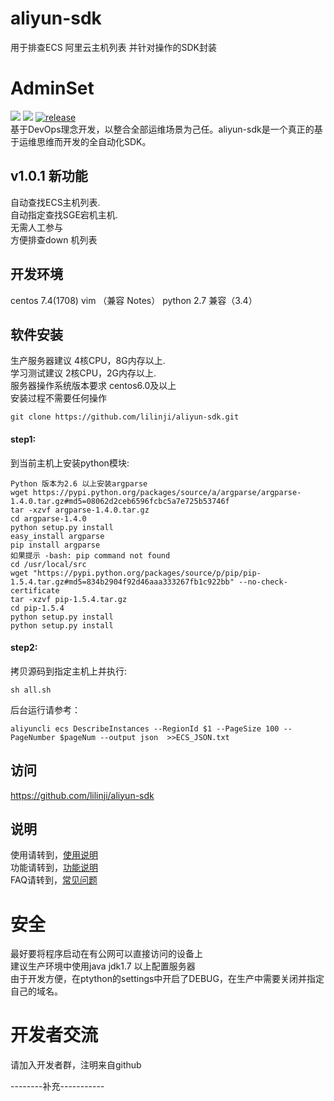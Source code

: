 # aliyun-sdk
用于排查ECS 阿里云主机列表 并针对操作的SDK封装
# AdminSet
<img src="https://travis-ci.org/guohongze/adminset.svg?branch=master"></img> 
<img src="https://img.shields.io/hexpm/l/plug.svg"></img>
[![release](https://img.shields.io/github/release/guohongze/adminset.svg)](https://github.com/lilinji/transmission)
<br>
基于DevOps理念开发，以整合全部运维场景为己任。aliyun-sdk是一个真正的基于运维思维而开发的全自动化SDK。<br>

## v1.0.1 新功能
自动查找ECS主机列表.<br>
自动指定查找SGE宕机主机.<br>
无需人工参与<br>
方便排查down 机列表<br>

## 开发环境
centos 7.4(1708)  vim （兼容 Notes） python 2.7 兼容（3.4）<br>

## 软件安装
生产服务器建议 4核CPU，8G内存以上.<br>
学习测试建议 2核CPU，2G内存以上.<br>
服务器操作系统版本要求 centos6.0及以上<br>
安装过程不需要任何操作<br>
```
git clone https://github.com/lilinji/aliyun-sdk.git
```


#### step1:
到当前主机上安装python模块:
```
Python 版本为2.6 以上安装argparse
wget https://pypi.python.org/packages/source/a/argparse/argparse-1.4.0.tar.gz#md5=08062d2ceb6596fcbc5a7e725b53746f
tar -xzvf argparse-1.4.0.tar.gz
cd argparse-1.4.0
python setup.py install
easy_install argparse
pip install argparse
如果提示 -bash: pip command not found
cd /usr/local/src
wget "https://pypi.python.org/packages/source/p/pip/pip-1.5.4.tar.gz#md5=834b2904f92d46aaa333267fb1c922bb" --no-check-certificate
tar -xzvf pip-1.5.4.tar.gz
cd pip-1.5.4
python setup.py install
python setup.py install
```

#### step2:
拷贝源码到指定主机上并执行:
```
sh all.sh
```

后台运行请参考：
```
aliyuncli ecs DescribeInstances --RegionId $1 --PageSize 100 --PageNumber $pageNum --output json  >>ECS_JSON.txt
```

## 访问
https://github.com/lilinji/aliyun-sdk


## 说明
使用请转到，<a href="https://github.com/lilinji/aliyun-sdk/README">使用说明</a><br>
功能请转到，<a href="https://github.com/lilinji/">功能说明</a><br>
FAQ请转到，<a href="https://www.baidu.com">常见问题</a>

# 安全
最好要将程序启动在有公网可以直接访问的设备上<br>
建议生产环境中使用java jdk1.7 以上配置服务器<br>
由于开发方便，在ptython的settings中开启了DEBUG，在生产中需要关闭并指定自己的域名。

# 开发者交流
请加入开发者群，注明来自github

--------补充-----------




